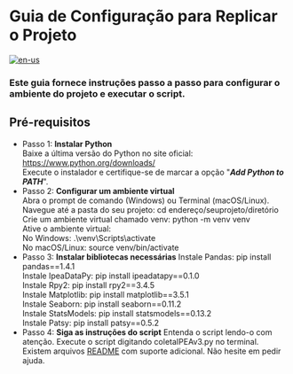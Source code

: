 # Guia de Configuração para Replicar o Projeto

[![en-us](https://img.shields.io/badge/lang-en--us-red.svg)](https://github.com/puffdapaz/pythonIPEA/blob/main/SETUP.en-US.md)

### Este guia fornece instruções passo a passo para configurar o ambiente do projeto e executar o script.

## Pré-requisitos
- Passo 1: **Instalar Python** </br>
Baixe a última versão do Python no site oficial: https://www.python.org/downloads/</br>
Execute o instalador e certifique-se de marcar a opção "**_Add Python to PATH_**". </br>
- Passo 2: **Configurar um ambiente virtual** </br>
Abra o prompt de comando (Windows) ou Terminal (macOS/Linux).</br>
Navegue até a pasta do seu projeto: cd endereço/seuprojeto/diretório </br>
Crie um ambiente virtual chamado venv: python -m venv venv </br>
Ative o ambiente virtual: </br>
 No Windows: .\venv\Scripts\activate </br>
 No macOS/Linux: source venv/bin/activate </br>
- Passo 3: **Instalar bibliotecas necessárias**
Instale Pandas: pip install pandas==1.4.1 </br>
Instale IpeaDataPy: pip install ipeadatapy==0.1.0 </br>
Instale Rpy2: pip install rpy2==3.4.5 </br>
Instale Matplotlib: pip install matplotlib==3.5.1 </br>
Instale Seaborn: pip install seaborn==0.11.2 </br>
Instale StatsModels: pip install statsmodels==0.13.2 </br>
Instale Patsy: pip install patsy==0.5.2 </br>
- Passo 4: **Siga as instruções do script**
Entenda o script lendo-o com atenção. Execute o script digitando coletaIPEAv3.py no terminal. </br>
Existem arquivos [README](https://github.com/puffdapaz/pythonIPEA/blob/main/README.md) com suporte adicional. Não hesite em pedir ajuda. </br>